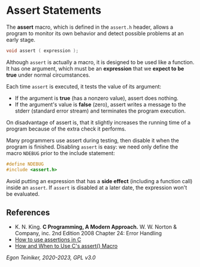 # Assert Statements 

The **assert** macro, which is defined in the `assert.h` header, allows a program to monitor its own behavior 
and detect possible problems at an early stage.

```C
void assert ( expression );
```

Although `assert` is actually a macro, it is designed to be used like a function.
It has one argument, which must be an **expression** that we **expect to be true** under normal circumstances.

Each time `assert` is executed, it tests the value of its argument: 
* If the argument is **true** (has a nonzero value), assert does nothing. 
* If the argument's value is **false** (zero), assert writes a message to the stderr (standard error stream) and 
terminates the program execution.

On disadvantage of assert is, that it slightly increases the running time of a program because of the extra check it performs.

Many programmers use assert during testing, then disable it when the program is finished.
Disabling `assert` is easy: we need only define the macro `NDEBUG` prior to the include statement:
```C
#define NDEBUG
#include <assert.h>
```
Avoid putting an expression that has a **side effect** (including a function call) inside an `assert`.
If `assert` is disabled at a later date, the expression won't be evaluated.

## References
* K. N. King. **C Programming, A Modern Approach.** W. W. Norton & Company, inc. 2nd Edition 2008
    Chapter 24: Error Handling
* [How to use assertions in C](https://ptolemy.berkeley.edu/~johnr/tutorials/assertions.html)
* [How and When to Use C's assert() Macro](https://barrgroup.com/embedded-systems/how-to/use-assert-macro) 
 
*Egon Teiniker, 2020-2023, GPL v3.0* 